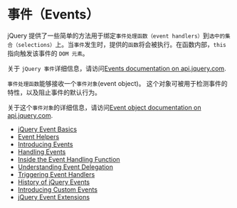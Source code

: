 # 事件（Events）

jQuery 提供了一些简单的方法用于绑定`事件处理函数（event handlers）`到`选中的集合（selections）`上。当`事件`发生时，提供的`函数`将会被执行。在函数内部，`this` 指向触发该事件的 `DOM 元素`。

关于 `jQuery 事件`详细信息，请访问[Events documentation on api.jquery.com](http://api.jquery.com/category/events/).

`事件处理函数`能够接收一个`事件对象`(event object)。 这个对象可被用于检测事件的特性，以及阻止事件的默认行为。

关于这个`事件对象`的详细信息，请访问[Event object documentation on api.jquery.com](http://api.jquery.com/category/events/event-object/).

- [jQuery Event Basics](http://learn.jquery.com/events/event-basics/)
- [Event Helpers](http://learn.jquery.com/events/event-helpers/)
- [Introducing Events](http://learn.jquery.com/events/introduction-to-events/)
- [Handling Events](http://learn.jquery.com/events/handling-events/)
- [Inside the Event Handling Function](http://learn.jquery.com/events/inside-event-handling-function/)
- [Understanding Event Delegation](http://learn.jquery.com/events/event-delegation/)
- [Triggering Event Handlers](http://learn.jquery.com/events/triggering-event-handlers/)
- [History of jQuery Events](http://learn.jquery.com/events/history-of-events/)
- [Introducing Custom Events](http://learn.jquery.com/events/introduction-to-custom-events/)
- [jQuery Event Extensions](http://learn.jquery.com/events/event-extensions/)